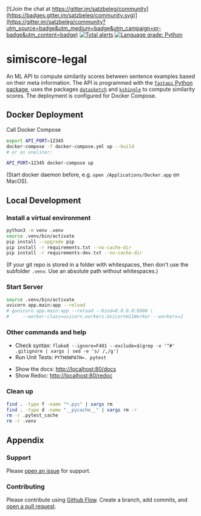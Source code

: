 [![Join the chat at https://gitter.im/satzbeleg/community](https://badges.gitter.im/satzbeleg/community.svg)](https://gitter.im/satzbeleg/community?utm_source=badge&utm_medium=badge&utm_campaign=pr-badge&utm_content=badge)
[![Total alerts](https://img.shields.io/lgtm/alerts/g/satzbeleg/simiscore-legal.svg?logo=lgtm&logoWidth=18)](https://lgtm.com/projects/g/satzbeleg/simiscore-legal/alerts/)
[![Language grade: Python](https://img.shields.io/lgtm/grade/python/g/satzbeleg/simiscore-legal.svg?logo=lgtm&logoWidth=18)](https://lgtm.com/projects/g/satzbeleg/simiscore-legal/context:python)



# simiscore-legal
An ML API to compute similarity scores between sentence examples based on their meta information. 
The API is programmed with the [`fastapi` Python package](https://fastapi.tiangolo.com/), 
uses the packages [`datasketch`](http://ekzhu.com/datasketch/index.html) and [`kshingle`](https://github.com/ulf1/kshingle) to compute similarity scores.
The deployment is configured for Docker Compose.

## Docker Deployment
Call Docker Compose

```sh
export API_PORT=12345
docker-compose -f docker-compose.yml up --build
# or as oneliner:

API_PORT=12345 docker-compose up
```

(Start docker daemon before, e.g. `open /Applications/Docker.app` on MacOS).


## Local Development

### Install a virtual environment

```sh
python3 -m venv .venv
source .venv/bin/activate
pip install --upgrade pip
pip install -r requirements.txt --no-cache-dir
pip install -r requirements-dev.txt --no-cache-dir
```

(If your git repo is stored in a folder with whitespaces, then don't use the subfolder `.venv`. Use an absolute path without whitespaces.)


### Start Server

```sh
source .venv/bin/activate
uvicorn app.main:app --reload
# gunicorn app.main:app --reload --bind=0.0.0.0:8080 \
#     --worker-class=uvicorn.workers.UvicornH11Worker --workers=2
```


### Other commands and help
* Check syntax: `flake8 --ignore=F401 --exclude=$(grep -v '^#' .gitignore | xargs | sed -e 's/ /,/g')`
* Run Unit Tests: `PYTHONPATH=. pytest`
- Show the docs: [http://localhost:80/docs](http://localhost:80/docs)
- Show Redoc: [http://localhost:80/redoc](http://localhost:80/redoc)


### Clean up 
```sh
find . -type f -name "*.pyc" | xargs rm
find . -type d -name "__pycache__" | xargs rm -r
rm -r .pytest_cache
rm -r .venv
```


## Appendix

### Support
Please [open an issue](https://github.com/satzbeleg/simiscore-legal/issues/new) for support.


### Contributing
Please contribute using [Github Flow](https://guides.github.com/introduction/flow/). Create a branch, add commits, and [open a pull request](https://github.com/satzbeleg/simiscore-legal/compare/).
